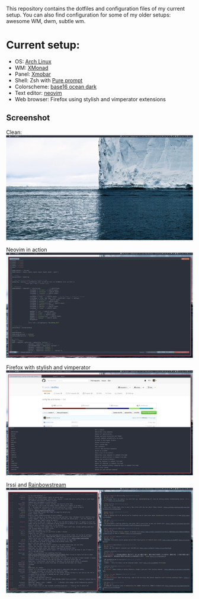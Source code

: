 This repository contains the dotfiles and configuration files of my current setup. You can also find configuration for some of my older setups: awesome WM, dwm, subtle wm.

# Current setup:

* OS: [Arch Linux](http://www.archlinux.org)
* WM: [XMonad](http://xmonad.org/)
* Panel: [Xmobar](http://projects.haskell.org/xmobar/)
* Shell: Zsh with [Pure prompt](https://github.com/sindresorhus/pure)
* Colorscheme: [base16 ocean dark](https://github.com/chriskempson/base16)
* Text editor: [neovim](https://github.com/neovim/neovim)
* Web browser: Firefox using stylish and vimperator extensions

## Screenshot

Clean:
![clean screenshot](clean.png)

Neovim in action
![neovim](vim.png)

Firefox with stylish and vimperator
![firefox](firefox.png)

Irssi and [Rainbowstream](https://github.com/DTVD/rainbowstreaml)
![social](social.png)
